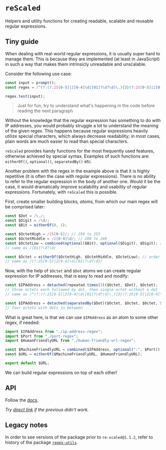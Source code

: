 # `reScaled`
Helpers and utility functions for creating readable, scalable and reusable regular expressions.

## Tiny guide
When dealing with real-world regular expressions, it is usually super hard to manage them. This is because they are implemented (at least in JavaScript) in such a way that makes them intrinsicly unreadable and unscalable.

Consider the following use case:

```ts
const input = prompt();
const regex = /^(?:(?:25[0-5]|2[0-4]\d|[01]?\d?\d)\.){3}(?:25[0-5]|2[0-4]\d|[01]?\d?\d)$/;

regex.test(input);
```

> Just for fun, try to understand what's happening in the code before reading the next paragraph

Without the knowledge that the regular expression has something to do with IP addresses, you would probably struggle a lot to understand the meaning of the given regex. This happens because regular expressions heavily utilize special characters, which always decrease readability; in most cases, plain words are much easier to read than special characters.

`reScaled` provides handy functions for the most frequently used features, otherwise achieved by special syntax. Examples of such functions are: `eitherOf()`, `optional()`, `separatedBy()` etc.

Another problem with the regex in the example above is that it is highly repetitive (it is often the case with regular expressions). There is no ability to refer to the regular expression in the body of another one. Would it be the case, it would dramatically improve scalability and usability of regular expressions. Fortunately, with `reScaled` this is possible.

First, create smaller building blocks, _atoms_, from which our main regex will be comprised later:

```ts
const $Dot = /\./;
const $Digit = /\d/;
const $Bit = eitherOf(0, 1);

const $OctetHigh = /25[0-5]/; // 250 to 255
const $OctetMiddle = /2[0-4]\d/; // 200 to 249
const $OctetLow = combined(optional($Bit), optional($Digit), $Digit); // 0 to 199
// same as /[01]?\d?\d/

const $Octet = eitherOf($OctetHigh, $OctetMiddle, $OctetLow); // order matters
// same as /(?:25[0-5]|2[0-4]\d|[01]?\d?\d)/
```

Now, with the help of `$Octet` and `$Dot` atoms we can create regular expression for IP addresses, that is easy to read and modify:

```ts
const $IPAddress = detached(repeated.times(3)($Octet, $Dot), $Octet);
// three octets each followed by dot, then single octet without a dot
// same as /^(?:(?:25[0-5]|2[0-4]\d|[01]?\d?\d)\.){3}(?:25[0-5]|2[0-4]\d|[01]?\d?\d)$/
```

```ts
const $IPAddress = detached(separatedBy($Dot)($Octet, $Octet, $Octet, $Octet));
// four octets with dots in between
```

What is great here, is that we can use `$IPAddress` as an atom to some other regex, if needed:

```ts
import $IPAddress from "./ip-address-regex";
import $Port from "./port-regex";
import $HumanFriendlyURL from "./human-friendly-url-regex";

const $MachineFriendlyURL = combined($IPAddress, optional(":", $Port));
const $URL = eitherOf($MachineFriendlyURL, $HumanFriendlyURL);

export default $URL;
```

We can build regular expressions on top of each other!

## API

Follow the [docs].

_Try [direct link] if the previous didn't work._

## Legacy notes

In order to see versions of the package prior to `re-scaled@1.1.2`, refer to history of the package [`regex-utils`].

  [`regex-utils`]: https://npmjs.org/package/regex-utils
  [docs]: /docs/api/README.md
  [direct link]: https://gitlab.com/parzh/re-scaled/blob/master/docs/api/README.md